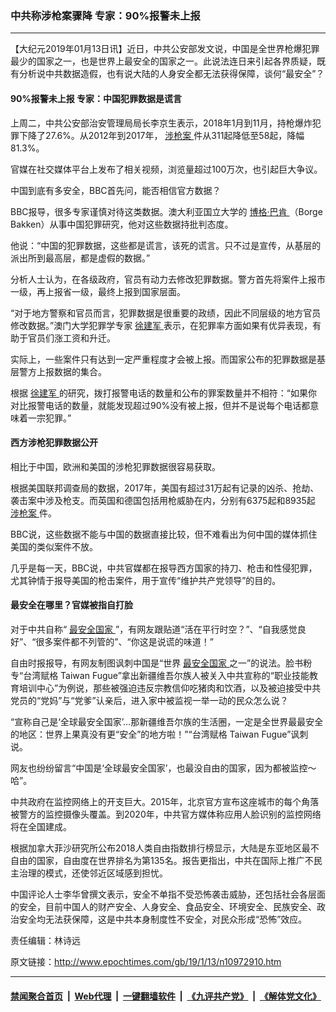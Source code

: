 ### 中共称涉枪案骤降 专家：90%报警未上报
------------------------

<p>
 【大纪元2019年01月13日讯】近日，中共公安部发文说，中国是全世界枪爆犯罪最少的国家之一，也是世界上最安全的国家之一。此说法连日来引起各界质疑，既有分析说中共数据造假，也有说大陆的人身安全都无法获得保障，谈何“最安全”？
</p>
<h4>
 90%报警未上报 专家：中国犯罪数据是谎言
</h4>
<p>
 上周二，中共公安部治安管理局局长李京生表示，2018年1月到11月，持枪爆炸犯罪下降了27.6%。从2012年到2017年，
 <a href="http://www.epochtimes.com/gb/tag/%E6%B6%89%E6%9E%AA%E6%A1%88.html">
  涉枪案
 </a>
 件从311起降低至58起，降幅81.3%。
</p>
<p>
 官媒在社交媒体平台上发布了相关视频，浏览量超过100万次，也引起巨大争议。
</p>
<p>
 中国到底有多安全，BBC首先问，能否相信官方数据？
</p>
<p>
 BBC报导，很多专家谨慎对待这类数据。澳大利亚国立大学的
 <a href="http://www.epochtimes.com/gb/tag/%E5%8D%9A%E6%A0%BC%C2%B7%E5%B7%B4%E8%82%AF.html">
  博格·巴肯
 </a>
 （Borge Bakken）从事中国犯罪研究，他对这些数据持批判态度。
</p>
<p>
 他说：“中国的犯罪数据，这些都是谎言，该死的谎言。只不过是宣传，从基层的派出所到最高层，都是虚假的数据。”
</p>
<p>
 分析人士认为，在各级政府，官员有动力去修改犯罪数据。警方首先将案件上报市一级，再上报省一级，最终上报到国家层面。
</p>
<p>
 “对于地方警察和官员而言，犯罪数据是很重要的政绩，因此不同层级的地方官员修改数据。”澳门大学犯罪学专家
 <a href="http://www.epochtimes.com/gb/tag/%E5%BE%90%E5%BB%BA%E5%86%9B.html">
  徐建军
 </a>
 表示，在犯罪率方面如果有优异表现，有助于官员们涨工资和升迁。
</p>
<p>
 实际上，一些案件只有达到一定严重程度才会被上报。而国家公布的犯罪数据是基层警方上报数据的集合。
</p>
<p>
 根据
 <a href="http://www.epochtimes.com/gb/tag/%E5%BE%90%E5%BB%BA%E5%86%9B.html">
  徐建军
 </a>
 的研究，拨打报警电话的数量和公布的罪案数量并不相符：“如果你对比报警电话的数量，就能发现超过90%没有被上报，但并不是说每个电话都意味着一宗犯罪。”
</p>
<h4>
 西方涉枪犯罪数据公开
</h4>
<p>
 相比于中国，欧洲和美国的涉枪犯罪数据很容易获取。
</p>
<p>
 根据美国联邦调查局的数据，2017年，美国有超过31万起有记录的凶杀、抢劫、袭击案中涉及枪支。而英国和德国包括用枪威胁在内，分别有6375起和8935起
 <a href="http://www.epochtimes.com/gb/tag/%E6%B6%89%E6%9E%AA%E6%A1%88.html">
  涉枪案
 </a>
 件。
</p>
<p>
 BBC说，这些数据不能与中国的数据直接比较，但不难看出为何中国的媒体抓住美国的类似案件不放。
</p>
<p>
 几乎是每一天，BBC说，中共官媒都在报导西方国家的持刀、枪击和性侵犯罪，尤其钟情于报导美国的枪击案件，用于宣传“维护共产党领导”的目的。
</p>
<h4>
 最安全在哪里？官媒被指自打脸
</h4>
<p>
 对于中共自称“
 <a href="http://www.epochtimes.com/gb/tag/%E6%9C%80%E5%AE%89%E5%85%A8%E5%9B%BD%E5%AE%B6.html">
  最安全国家
 </a>
 ”，有网友跟贴道“活在平行时空？”、“自我感觉良好”、“很多案件都不列管的”、“你这是说谎的味道！”
</p>
<p>
 自由时报报导，有网友制图讽刺中国是“世界
 <a href="http://www.epochtimes.com/gb/tag/%E6%9C%80%E5%AE%89%E5%85%A8%E5%9B%BD%E5%AE%B6.html">
  最安全国家
 </a>
 之一”的说法。脸书粉专“台湾赋格 Taiwan Fugue”拿出新疆维吾尔族人被关入中共宣称的“职业技能教育培训中心”为例说，那些被强迫违反宗教信仰吃猪肉和饮酒，以及被迫接受中共党员的“党妈”与“党爹”认亲后，进入家中被监视一举一动的民众怎么说？
</p>
<p>
 “宣称自己是‘全球最安全国家’…那新疆维吾尔族的生活圈，一定是全世界最最安全的地区：世界上果真没有更“安全”的地方啦！”“台湾赋格 Taiwan Fugue”讽刺说。
</p>
<p>
 网友也纷纷留言“中国是‘全球最安全国家’，也最没自由的国家，因为都被监控～哈”。
</p>
<p>
 中共政府在监控网络上的开支巨大。2015年，北京官方宣布这座城市的每个角落被警方的监控摄像头覆盖。到2020年，中共官方媒体称应用人脸识别的监控网络将在全国建成。
</p>
<p>
 根据加拿大菲沙研究所公布2018人类自由指数排行榜显示，大陆是东亚地区最不自由的国家，自由度在世界排名为第135名。报告更指出，中共在国际上推广不民主治理的模式，还使邻近区域感到担忧。
</p>
<p>
 中国评论人士李华曾撰文表示，安全不单指不受恐怖袭击威胁，还包括社会各层面的安全，目前中国人的财产安全、人身安全、食品安全、环境安全、民族安全、政治安全均无法获保障，这是中共本身制度性不安全，对民众形成“恐怖”效应。
</p>
<p>
 责任编辑：林诗远
</p>

原文链接：http://www.epochtimes.com/gb/19/1/13/n10972910.htm


------------------------
#### [禁闻聚合首页](https://github.com/gfw-breaker/banned-news/blob/master/README.md) &nbsp;|&nbsp; [Web代理](https://github.com/gfw-breaker/open-proxy/blob/master/README.md) &nbsp;|&nbsp; [一键翻墙软件](https://github.com/gfw-breaker/nogfw/blob/master/README.md) &nbsp;|&nbsp; [《九评共产党》](https://github.com/gfw-breaker/9ping.md/blob/master/README.md#九评之一评共产党是什么) &nbsp;|&nbsp; [《解体党文化》](https://github.com/gfw-breaker/jtdwh.md/blob/master/README.md#绪论)